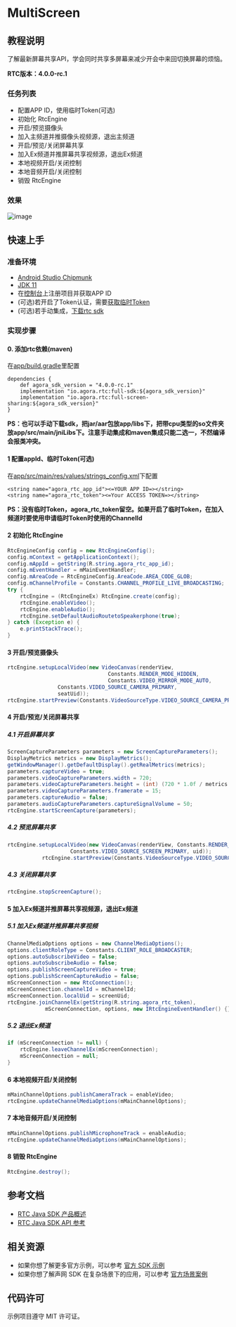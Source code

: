 # MultiScreen

## 教程说明
了解最新屏幕共享API，学会同时共享多屏幕来减少开会中来回切换屏幕的烦恼。

**RTC版本：4.0.0-rc.1**

### 任务列表
- 配置APP ID，使用临时Token(可选)
- 初始化 RtcEngine
- 开启/预览摄像头
- 加入主频道并推摄像头视频源，退出主频道
- 开启/预览/关闭屏幕共享
- 加入Ex频道并推屏幕共享视频源，退出Ex频道
- 本地视频开启/关闭控制
- 本地音频开启/关闭控制
- 销毁 RtcEngine

### 效果

![image](imgs/final_app_snapshot.png)


## 快速上手

### 准备环境
- [Android Studio Chipmunk](https://developer.android.com/studio#downloads)
- [JDK 11](https://www.oracle.com/java/technologies/javase/jdk11-archive-downloads.html)
- 在[控制台](https://console.agora.io/)上注册项目并获取APP ID
- (可选)若开启了Token认证，需要[获取临时Token](https://docs.agora.io/cn/Agora%20Platform/get_appid_token?platform=All%20Platforms#%E8%8E%B7%E5%8F%96-rtc-%E4%B8%B4%E6%97%B6-token)
- (可选)若手动集成，[下载rtc sdk](https://download.agora.io/sdk/release/Agora_Native_SDK_for_Android_v4.0.0-rc.1_FULL.zip)

### 实现步骤

#### 0. 添加rtc依赖(maven)
在[app/build.gradle](app/build.gradle)里配置
```
dependencies {
    def agora_sdk_version = "4.0.0-rc.1"
    implementation "io.agora.rtc:full-sdk:${agora_sdk_version}"
    implementation "io.agora.rtc:full-screen-sharing:${agora_sdk_version}"
}
```
**PS：也可以手动下载sdk，把jar/aar包放app/libs下，把带cpu类型的so文件夹放app/src/main/jniLibs下。注意手动集成和maven集成只能二选一，不然编译会报类冲突。**

#### 1 配置appId、临时Token(可选)
在[app/src/main/res/values/strings_config.xml](app/src/main/res/values/strings_config.xml)下配置
```
<string name="agora_rtc_app_id"><=YOUR APP ID=></string>
<string name="agora_rtc_token"><=Your ACCESS TOKEN=></string>
```
**PS：没有临时Token，agora_rtc_token留空。如果开启了临时Token，在加入频道时要使用申请临时Token时使用的ChannelId**


#### 2 初始化 RtcEngine
```java
RtcEngineConfig config = new RtcEngineConfig();
config.mContext = getApplicationContext();
config.mAppId = getString(R.string.agora_rtc_app_id);
config.mEventHandler = mMainEventHandler;
config.mAreaCode = RtcEngineConfig.AreaCode.AREA_CODE_GLOB;
config.mChannelProfile = Constants.CHANNEL_PROFILE_LIVE_BROADCASTING;
try {
    rtcEngine = (RtcEngineEx) RtcEngine.create(config);
    rtcEngine.enableVideo();
    rtcEngine.enableAudio();
    rtcEngine.setDefaultAudioRoutetoSpeakerphone(true);
} catch (Exception e) {
    e.printStackTrace();
}
```

#### 3 开启/预览摄像头
```java
rtcEngine.setupLocalVideo(new VideoCanvas(renderView, 									
								Constants.RENDER_MODE_HIDDEN, 
								Constants.VIDEO_MIRROR_MODE_AUTO,
                Constants.VIDEO_SOURCE_CAMERA_PRIMARY, 
                seatUid));
rtcEngine.startPreview(Constants.VideoSourceType.VIDEO_SOURCE_CAMERA_PRIMARY);
```

#### 4 开启/预览/关闭屏幕共享
##### 4.1 开启屏幕共享
```java
ScreenCaptureParameters parameters = new ScreenCaptureParameters();
DisplayMetrics metrics = new DisplayMetrics();
getWindowManager().getDefaultDisplay().getRealMetrics(metrics);
parameters.captureVideo = true;
parameters.videoCaptureParameters.width = 720;
parameters.videoCaptureParameters.height = (int) (720 * 1.0f / metrics.widthPixels * metrics.heightPixels);
parameters.videoCaptureParameters.framerate = 15;
parameters.captureAudio = false;
parameters.audioCaptureParameters.captureSignalVolume = 50;
rtcEngine.startScreenCapture(parameters);
```

##### 4.2 预览屏幕共享
```java
rtcEngine.setupLocalVideo(new VideoCanvas(renderView, Constants.RENDER_MODE_FIT, Constants.VIDEO_MIRROR_MODE_DISABLED,
                    Constants.VIDEO_SOURCE_SCREEN_PRIMARY, uid));
           rtcEngine.startPreview(Constants.VideoSourceType.VIDEO_SOURCE_SCREEN_PRIMARY);
```

##### 4.3 关闭屏幕共享
```java
rtcEngine.stopScreenCapture();
```


#### 5 加入Ex频道并推屏幕共享视频源，退出Ex频道
##### 5.1 加入Ex频道并推屏幕共享视频
```java
ChannelMediaOptions options = new ChannelMediaOptions();
options.clientRoleType = Constants.CLIENT_ROLE_BROADCASTER;
options.autoSubscribeVideo = false;
options.autoSubscribeAudio = false;
options.publishScreenCaptureVideo = true;
options.publishScreenCaptureAudio = false;
mScreenConnection = new RtcConnection();
mScreenConnection.channelId = mChannelId;
mScreenConnection.localUid = screenUid;
rtcEngine.joinChannelEx(getString(R.string.agora_rtc_token), 	
			mScreenConnection, options, new IRtcEngineEventHandler() {});
```

##### 5.2 退出Ex频道
```java
if (mScreenConnection != null) {
    rtcEngine.leaveChannelEx(mScreenConnection);
    mScreenConnection = null;
}
```

#### 6 本地视频开启/关闭控制
```java
mMainChannelOptions.publishCameraTrack = enableVideo;
rtcEngine.updateChannelMediaOptions(mMainChannelOptions);
```

#### 7 本地音频开启/关闭控制
```java
mMainChannelOptions.publishMicrophoneTrack = enableAudio;
rtcEngine.updateChannelMediaOptions(mMainChannelOptions);
```

#### 8 销毁 RtcEngine
```java
RtcEngine.destroy();
```

## 参考文档

- [RTC Java SDK 产品概述](https://docs.agora.io/cn/video-call-4.x/landing-page?platform=Android)
- [RTC Java SDK API 参考](https://docs.agora.io/cn/video-call-4.x/api-ref?platform=Android)

## 相关资源

- 如果你想了解更多官方示例，可以参考 [官方 SDK 示例](https://github.com/AgoraIO/API-Examples/tree/4.0.0-GA/Android/APIExample/app/src/main/java/io/agora/api/example/examples/advanced/customaudio)
- 如果你想了解声网 SDK 在复杂场景下的应用，可以参考 [官方场景案例](https://github.com/AgoraIO-usecase)

## 代码许可

示例项目遵守 MIT 许可证。